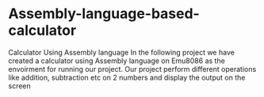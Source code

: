 # Assembly-language-based-calculator
Calculator Using Assembly language In the following project we have created a calculator using Assembly language on Emu8086 as the envoirment for running our project. Our project perform different operations like addition, subtraction etc on 2 numbers and display the output on the screen
